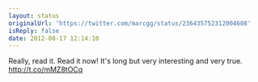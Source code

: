```yaml
---
layout: status
originalUrl: 'https://twitter.com/marcgg/status/236435752312004608'
isReply: false
date: 2012-08-17 12:14:10
---
```


Really, read it. Read it now! It's long but very interesting and very true. http://t.co/mMZ8tOCq
